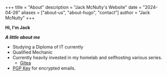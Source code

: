 +++
title = "About"
description = "Jack McNulty's Website"
date = "2024-04-26"
aliases = ["about-us", "about-hugo", "contact"]
author = "Jack McNulty"
+++

**Hi, I'm Jack**

***A little about me***
- Studying a Diploma of IT currently
- Qualified Mechanic
- Currently heavily invested in my homelab and selfhosting various series.
  - [Gitea](https://git.mcnulty.au/mcnlty)
- [PGP Key](https://keys.openpgp.org/search?q=mcnlty%40pm.me) for encrypted emails.

